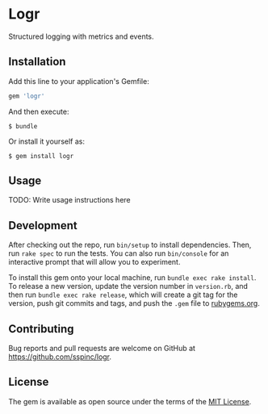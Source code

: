 # Logr

Structured logging with metrics and events.

## Installation

Add this line to your application's Gemfile:

```ruby
gem 'logr'
```

And then execute:

    $ bundle

Or install it yourself as:

    $ gem install logr

## Usage

TODO: Write usage instructions here

## Development

After checking out the repo, run `bin/setup` to install dependencies. Then, run `rake spec` to run the tests. You can also run `bin/console` for an interactive prompt that will allow you to experiment.

To install this gem onto your local machine, run `bundle exec rake install`. To release a new version, update the version number in `version.rb`, and then run `bundle exec rake release`, which will create a git tag for the version, push git commits and tags, and push the `.gem` file to [rubygems.org](https://rubygems.org).

## Contributing

Bug reports and pull requests are welcome on GitHub at https://github.com/sspinc/logr.


## License

The gem is available as open source under the terms of the [MIT License](http://opensource.org/licenses/MIT).

